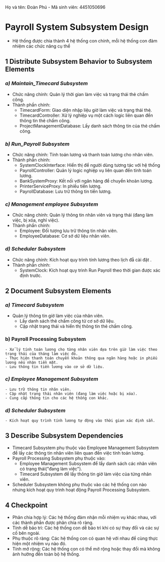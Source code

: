 Họ và tên: Đoàn Phú        -        Mã sinh viên: 4451050696

# Payroll System Subsystem Design
  - Hệ thống được chia thành 4 hệ thống con chính, mỗi hệ thống con đảm nhiệm các chức năng cụ thể
## **1 Distribute Subsystem Behavior to Subsystem Elements**
  ### **_a) Maintain_Timecard Subsystem_**
  - Chức năng chính: Quản lý thời gian làm việc và trạng thái thẻ chấm công.
  - Thành phần chính:
    - TimecardForm: Giao diện nhập liệu giờ làm việc và trạng thái thẻ.
    - TimecardController: Xử lý nghiệp vụ một cách logic liên quan đến thông tin thẻ chấm công.
    - ProjectManagementDatabase: Lấy danh sách thông tin của thẻ chấm công.
  ### **_b) Run_Payroll Subsystem_**
  - Chức năng chính: Tính toán lương và thanh toán lương cho nhân viên.
  - Thành phần chính:
    - SystemClockInterface: Hiển thị để người dùng tương tác với hệ thống  
    - PayrollController: Quản lý logic nghiệp vụ liên quan đến tính toán lương.
    - BankSystemProxy: Kết nối với ngân hàng để chuyển khoản lương.
    - PrinterServiceProxy: In phiếu tiền lương.
    - PayrollDatabase: Lưu trữ thông tin tiền lương.
  ### **_c) Management employee Subsystem_**
  - Chức năng chính: Quản lý thông tin nhân viên và trạng thái (đang làm việc, bị xóa, nghỉ việc).
  - Thành phần chính:
    - Employee: Đối tượng lưu trữ thông tin nhân viên.
    - EmployeeDatabase: Cơ sở dữ liệu nhân viên.
  ### **_d) Scheduler Subsystem_**
  - Chức năng chính: Kích hoạt quy trình tính lương theo lịch đẫ cài đặt .
  - Thành phần chính:
    - SystemClock: Kích hoạt quy trình Run Payroll theo thời gian được xác định trước.
## **2 Document Subsystem Elements**
  ### **_a) Timecard Subsystem_**
  - Quản lý thông tin giờ làm việc của nhân viên.
    - Lấy danh sách thẻ chấm công từ cơ sở dữ liệu.
    - Cập nhật trạng thái và hiển thị thông tin thẻ chấm công.
  ### b) Payroll Processing Subsystem
    - Xử lý tính toán lương cho từng nhân viên dựa trên giờ làm việc theo trạng thái của tháng làm việc đó.
    - Thực hiện thanh toán chuyển khoản thông qua ngân hàng hoặc in phiếu lương nếu nhận tiền mặt.
    - Lưu thông tin tiền lương vào cơ sở dữ liệu.
  ### **_c) Employee Management Subsystem_**
    - Lưu trữ thông tin nhân viên.
    - Cập nhật trạng thái nhân viên (đang làm việc hoặc bị xóa).
    - Cung cấp thông tin cho các hệ thống con khác.
  ### **_d) Scheduler Subsystem_**
    - Kích hoạt quy trình tính lương tự động vào thời gian xác định sẵn.
## **3 Describe Subsystem Dependencies**
  - Timecard Subsystem phụ thuộc vào Employee Management Subsystem để lấy các thông tin nhân viên liên quan đến việc tính toán lương.
  - Payroll Processing Subsystem phụ thuộc vào:
    - Employee Management Subsystem để lấy danh sách các nhân viên có trạng thái("đang làm việc").
    - Timecard Subsystem để lấy thông tin giờ làm việc của từng nhân viên.
  - Scheduler Subsystem không phụ thuộc vào các hệ thống con nào nhưng kích hoạt quy trình hoạt động Payroll Processing Subsystem.
## **4 Checkpoint**
  - Phân chia hợp lý: Các hệ thống đảm nhận mỗi nhiệm vụ khác nhau, với các thành phần được phân chia rõ ràng.
  - Tính dễ bảo trì: Các hệ thống con dễ bảo trì khi có sự thay đổi và các sự cố bên ngoài.
  - Phụ thuộc rõ ràng: Các hệ thống con có quan hệ với nhau để cùng thực hiện một nhiệm vụ nào đó.
  - Tính mở rộng: Các hệ thống con có thể mở rộng hoặc thay đổi mà không ảnh hưởng đến toàn bộ hệ thống.
  
      



